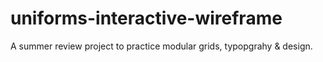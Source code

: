 # uniforms-interactive-wireframe
A summer review project to practice modular grids, typopgrahy &amp; design.
